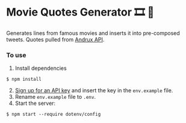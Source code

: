 # Movie Quotes Generator 🎞 🍿

Generates lines from famous movies and inserts it into pre-composed tweets.
Quotes pulled from [Andrux API](https://market.mashape.com/andruxnet/random-famous-quotes).

### To use

1. Install dependencies
```
$ npm install
```
2. [Sign up for an API key](https://market.mashape.com/andruxnet/random-famous-quotes) and insert the key in the `env.example` file. 
3. Rename `env.example` file to `.env`.
4. Start the server:
```
$ npm start --require dotenv/config
```
